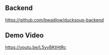 ## Backend
https://github.com/bwadlow/ducksoup-backend

## Demo Video
https://youtu.be/L5yvBKtHtRc


